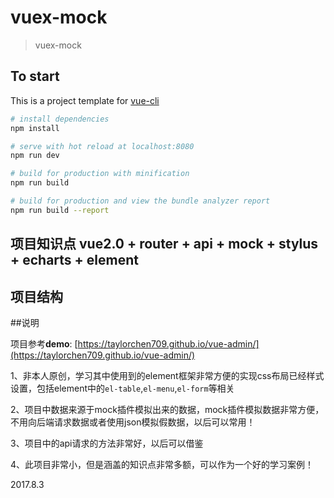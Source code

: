 # vuex-mock

> vuex-mock

## To start 
This is a project template for [vue-cli](https://github.com/vuejs/vue-cli)

``` bash
# install dependencies
npm install

# serve with hot reload at localhost:8080
npm run dev

# build for production with minification
npm run build

# build for production and view the bundle analyzer report
npm run build --report
```


## 项目知识点 vue2.0 + router + api + mock + stylus + echarts + element

## 项目结构


##说明

项目参考**demo**: [https://taylorchen709.github.io/vue-admin/](https://taylorchen709.github.io/vue-admin/)

1、非本人原创，学习其中使用到的element框架非常方便的实现css布局已经样式设置，包括element中的`el-table`,`el-menu`,`el-form`等相关

2、项目中数据来源于mock插件模拟出来的数据，mock插件模拟数据非常方便，不用向后端请求数据或者使用json模拟假数据，以后可以常用！

3、项目中的api请求的方法非常好，以后可以借鉴

4、此项目非常小，但是涵盖的知识点非常多额，可以作为一个好的学习案例！

2017.8.3

